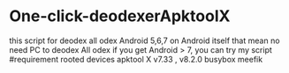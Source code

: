 # One-click-deodexerApktoolX
this script for deodex all odex Android 5,6,7 on Android itself
that mean no need PC to deodex All odex 
if you get Android > 7, you can try my script
#requirement
rooted devices
apktool X v7.33 , v8.2.0 
busybox meefik

